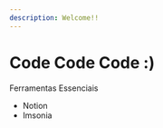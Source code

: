 ```yaml
---
description: Welcome!!
---
```


# Code Code Code :\)

Ferramentas Essenciais

* Notion
* Imsonia



